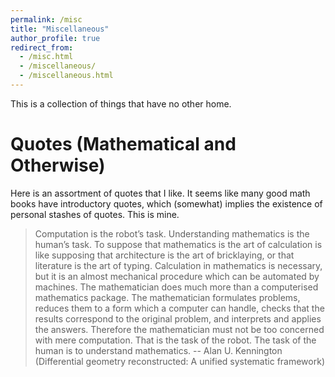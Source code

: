 ```yaml
---
permalink: /misc
title: "Miscellaneous"
author_profile: true
redirect_from:
  - /misc.html
  - /miscellaneous/
  - /miscellaneous.html
---
```


This is a collection of things that have no other home.

Quotes (Mathematical and Otherwise)
=====
Here is an assortment of quotes that I like. It seems like many good math books have introductory quotes, which (somewhat) implies the existence of personal stashes of quotes. This is mine.

>Computation is the robot’s task. Understanding mathematics is the human’s task.
To suppose that mathematics is the art of calculation is like supposing that architecture is the art of
bricklaying, or that literature is the art of typing. Calculation in mathematics is necessary, but it is an
almost mechanical procedure which can be automated by machines. The mathematician does much more
than a computerised mathematics package. The mathematician formulates problems, reduces them to a form
which a computer can handle, checks that the results correspond to the original problem, and interprets and
applies the answers. Therefore the mathematician must not be too concerned with mere computation. That
is the task of the robot. The task of the human is to understand mathematics.
-- Alan U. Kennington (Differential geometry reconstructed: A unified systematic framework)

